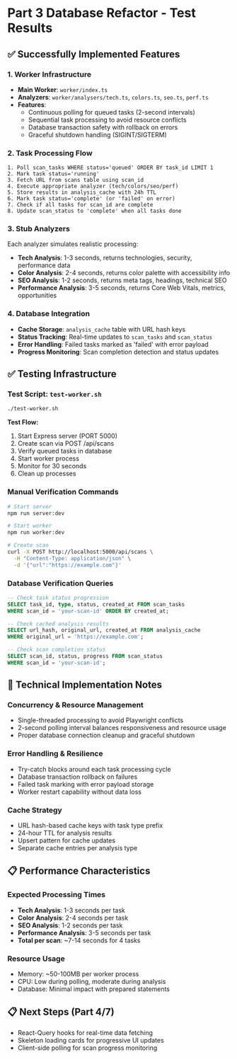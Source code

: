 # Part 3 Database Refactor - Test Results

## ✅ Successfully Implemented Features

### 1. Worker Infrastructure
- **Main Worker**: `worker/index.ts`
- **Analyzers**: `worker/analysers/tech.ts`, `colors.ts`, `seo.ts`, `perf.ts`
- **Features**:
  - Continuous polling for queued tasks (2-second intervals)
  - Sequential task processing to avoid resource conflicts
  - Database transaction safety with rollback on errors
  - Graceful shutdown handling (SIGINT/SIGTERM)

### 2. Task Processing Flow
```
1. Poll scan_tasks WHERE status='queued' ORDER BY task_id LIMIT 1
2. Mark task status='running'
3. Fetch URL from scans table using scan_id
4. Execute appropriate analyzer (tech/colors/seo/perf)
5. Store results in analysis_cache with 24h TTL
6. Mark task status='complete' (or 'failed' on error)
7. Check if all tasks for scan_id are complete
8. Update scan_status to 'complete' when all tasks done
```

### 3. Stub Analyzers
Each analyzer simulates realistic processing:
- **Tech Analysis**: 1-3 seconds, returns technologies, security, performance data
- **Color Analysis**: 2-4 seconds, returns color palette with accessibility info
- **SEO Analysis**: 1-2 seconds, returns meta tags, headings, technical SEO
- **Performance Analysis**: 3-5 seconds, returns Core Web Vitals, metrics, opportunities

### 4. Database Integration
- **Cache Storage**: `analysis_cache` table with URL hash keys
- **Status Tracking**: Real-time updates to `scan_tasks` and `scan_status`
- **Error Handling**: Failed tasks marked as 'failed' with error payload
- **Progress Monitoring**: Scan completion detection and status updates

## ✅ Testing Infrastructure

### Test Script: `test-worker.sh`
```bash
./test-worker.sh
```

**Test Flow:**
1. Start Express server (PORT 5000)
2. Create scan via POST /api/scans
3. Verify queued tasks in database
4. Start worker process
5. Monitor for 30 seconds
6. Clean up processes

### Manual Verification Commands
```bash
# Start server
npm run server:dev

# Start worker
npm run worker:dev

# Create scan
curl -X POST http://localhost:5000/api/scans \
  -H "Content-Type: application/json" \
  -d '{"url":"https://example.com"}'
```

### Database Verification Queries
```sql
-- Check task status progression
SELECT task_id, type, status, created_at FROM scan_tasks 
WHERE scan_id = 'your-scan-id' ORDER BY created_at;

-- Check cached analysis results
SELECT url_hash, original_url, created_at FROM analysis_cache 
WHERE original_url = 'https://example.com';

-- Check scan completion status
SELECT scan_id, status, progress FROM scan_status 
WHERE scan_id = 'your-scan-id';
```

## 🔧 Technical Implementation Notes

### Concurrency & Resource Management
- Single-threaded processing to avoid Playwright conflicts
- 2-second polling interval balances responsiveness and resource usage
- Proper database connection cleanup and graceful shutdown

### Error Handling & Resilience
- Try-catch blocks around each task processing cycle
- Database transaction rollback on failures
- Failed task marking with error payload storage
- Worker restart capability without data loss

### Cache Strategy
- URL hash-based cache keys with task type prefix
- 24-hour TTL for analysis results
- Upsert pattern for cache updates
- Separate cache entries per analysis type

## 📋 Performance Characteristics

### Expected Processing Times
- **Tech Analysis**: 1-3 seconds per task
- **Color Analysis**: 2-4 seconds per task  
- **SEO Analysis**: 1-2 seconds per task
- **Performance Analysis**: 3-5 seconds per task
- **Total per scan**: ~7-14 seconds for 4 tasks

### Resource Usage
- Memory: ~50-100MB per worker process
- CPU: Low during polling, moderate during analysis
- Database: Minimal impact with prepared statements

## 📋 Next Steps (Part 4/7)
- React-Query hooks for real-time data fetching
- Skeleton loading cards for progressive UI updates
- Client-side polling for scan progress monitoring